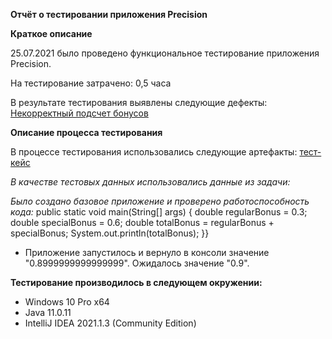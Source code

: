 **Отчёт о тестировании приложения  Precision**

**Краткое описание**

25.07.2021 было проведено функциональное тестирование приложения  Precision.

На тестирование затрачено: 0,5 часа

В результате тестирования выявлены следующие дефекты: [Некорректный подсчет бонусов](https://github.com/TanyaLukina/Precision/issues/1#issue-952195354)

**Описание процесса тестирования**

В процессе тестирования использовались следующие артефакты:
[тест-кейс]( https://docs.google.com/spreadsheets/d/1NSOL0usZjwhTodzLEQnhTLZ5n_s3vQgpa7rnSEW8XBQ/edit?usp=sharing)

*В качестве тестовых данных использовались данные из задачи:*

*Было создано базовое приложение и проверено работоспособность кода:*
    public static void main(String[] args) {
        double regularBonus = 0.3;
        double specialBonus = 0.6;
        double totalBonus = regularBonus + specialBonus;
        System.out.println(totalBonus);
    }}


* Приложение запустилось и вернуло в консоли значение  "0.8999999999999999". Ожидалось значение "0.9".

**Тестирование производилось в следующем окружении:**

* Windows 10 Pro x64
* Java 11.0.11
* IntelliJ IDEA 2021.1.3 (Community Edition)
